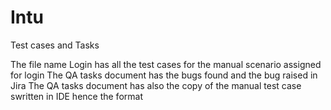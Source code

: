 # Intu
Test cases and Tasks


The file name Login has all the test cases for the manual scenario assigned for login
The QA tasks document has the bugs found and the bug raised in Jira 
The QA tasks document has also the copy of the manual test case swritten in IDE hence the format
